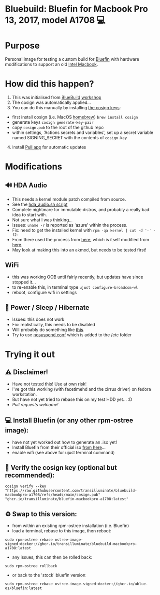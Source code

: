 # Bluebuild: Bluefin for Macbook Pro 13, 2017, model A1708 💻

# Purpose

Personal image for testing a custom build for [Bluefin](https://projectbluefin.io/) with hardware modifications to support an old [Intel Macbook](https://support.apple.com/en-us/111951).

# How did this happen?

1. This was initialised from [BlueBuild](https://blue-build.org/) [workshop](https://workshop.blue-build.org/)
2. The cosign was automatically applied...
3. You can do this manually by installing [the cosign keys](https://github.com/ublue-os/image-template?tab=readme-ov-file#container-signing):
- first install cosign (i.e. MacOS [homebrew](https://brew.sh/)) `brew install cosign`
- generate keys `cosign generate-key-pair`
- copy `cosign.pub` to the root of the github repo
- within settings, 'Actions secrets and variables', set up a secret variable named SIGNING_SECRET with the contents of `cosign.key`
4. Install [Pull app](https://github.com/apps/pull) for automatic updates

# Modifications

## 🔊 HDA Audio

- This needs a kernel module patch compiled from source.
- See the [hda_audio.sh script](https://github.com/transilluminate/bluebuild-macbookpro-a1708/blob/main/files/scripts/hda_audio.sh)
- Complete nightmare for immutable distros, and probably a really bad idea to start with.
- Not sure what I was thinking...
- Issues: `uname -r` is reported as 'azure' within the process.
- Fix: need to get the installed kernel with `rpm -qa kernel | cut -d '-' -f2-`
- From there used the process from [here](https://github.com/leifliddy/macbook12-audio-driver), which is itself modified from [here](https://github.com/davidjo/snd_hda_macbookpro).
- May look at making this into an akmod, but needs to be tested first!

## WiFi

- this was working OOB until fairly recently, but updates have since stopped it...
- to re-enable this, in terminal type `ujust configure-broadcom-wl`
- reboot, configure wifi in settings

## 🔋 Power / Sleep / Hibernate

- Issues: this does not work
- Fix: realistically, this needs to be disabled
- Will probably do something like [this](https://discussion.fedoraproject.org/t/f39-how-do-i-disable-suspend/128934/2).
- Try to use [nosuspend.conf](https://github.com/transilluminate/bluebuild-macbookpro-a1708/blob/main/files/system/etc/systemd/nosuspend.conf) which is added to the /etc folder

# Trying it out

## ⚠️ Disclaimer!

- Have not tested this! Use at own risk!
- I've got this working (with facetimehd and the cirrus driver) on fedora workstation.
- But have not yet tried to rebase this on my test HDD yet... :D
- *Pull requests welcome!*

## 💻 Install Bluefin (or any other rpm-ostree image):

- have not yet worked out how to generate an .iso yet!
- Install Bluefin from their official iso [from here](https://projectbluefin.io/)...
- enable wifi (see above for ujust terminal command)

## 🔐 Verify the cosign key (optional but recommended):
```
cosign verify --key "https://raw.githubusercontent.com/transilluminate/bluebuild-macbookpro-a1708/refs/heads/main/cosign.pub" "ghcr.io/transilluminate/bluefin-macbookpro-a1708:latest"
```
## ♻️ Swap to this version:

- from within an existing rpm-ostree installation (i.e. Bluefin)
- load a terminal, rebase to this image, then reboot:
```
sudo rpm-ostree rebase ostree-image-signed:docker://ghcr.io/transilluminate/bluebuild-macbookpro-a1708:latest
```
- any issues, this can then be rolled back:
```
sudo rpm-ostree rollback
```
- or back to the 'stock' bluefin version:
```
sudo rpm-ostree rebase ostree-image-signed:docker://ghcr.io/ublue-os/bluefin:latest
```
